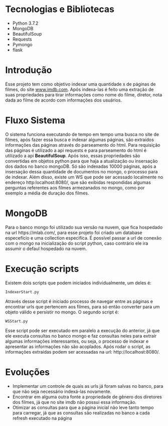 <h1>Tecnologias e Bibliotecas</h1>
<ul>
 <li>Python 3.7.2</li>
 <li>MongoDB</li>
 <li>BeautifulSoup</li>
 <li>Requests</li>
 <li>Pymongo</li>
 <li>flask</li>
</ul>

<h1>Introdução</h1>

 Esse projeto tem como objetivo indexar uma quantidade x de páginas de filmes, do site www.imdb.com. Após indexa-las
 é feito uma extração de suas propriedades para tirar informações como nome do filme, diretor, nota dada ao filme de
 acordo com informações dos usuários.
 
 <h1>Fluxo Sistema</h1>
 O sistema funciona executando de tempo em tempo uma busca no site de filmes, após fazer essa busca e indexar algumas páginas,
 são extraídos informações das páginas através do parseamento do html. Para requisição das páginas é utilizado a api requests e 
 para parseamento do html é utilizado a api <strong>BeautifulSoup</strong>. Após isso, essas propriedades são convertidas em objetos 
 python para que haja a atualização ou insersação dos dados no banco mongoDB. Só são indexadas 10000 páginas, após a insersação dessa
 quantidade de documentos no mongo, o processo para de indexar.
 Além disso, existe um WS que pode ser acessado localmente no endereço http:localhost:8080/, que são exibidas respondidas algumas perguntas referentes aos filmes armezanados no mongo, como por exemplo a média de duração dos filmes.
 
 
<h1>MongoDB</h1>
 Para o banco mongo foi utilizado sua versão na nuvem, que fica hospedado na url https://mlab.com/, para esse projeto foi criado um database especefício e uma collection especifíca. É possível passar a url de conexão com o mongo na inicialização do script python, caso contrário ele ira assumir o defaul hospedado na nuvem.

<h1>Execução scripts</h1>
Existem dois scripts que podem iniciados individualmente, um deles é:

```IndexerStart.py```

Através desse script é iniciado processo de navegar entre as páginas e encontrar urls que pertencem aos filmes, para só então converter para um objeto válido e persistir no mongo.
O segundo script é:

```WSStart.py```

Esse script pode ser executado em paralelo a execução do anterior, já que ele executa consultas no banco mongo e faz consultas neles para extraír algumas informações interessantes, ou seja, o processo de indexar e apresentar as informações não são acoplados. Após rodar o script, as informações extraídas podem ser acessadas na url: http://localhost:8080/.

<h1>Evoluções</h1>
<ul>
 <li>Implementar um controle de quais as urls já foram salvas no banco, para que não seja necessário indexá-las novamente.
 <li>Encontrar em alguma outra fonte a propriedade de gênero dos diretores dos filmes, já que no site imdb não possui essa informação.
 <li>Otimizar as consultas para que a página inicial não leve tanto tempo para carregar, já que as consultas são realizadas no banco a cada refresh executado na página</li>
</ul>

